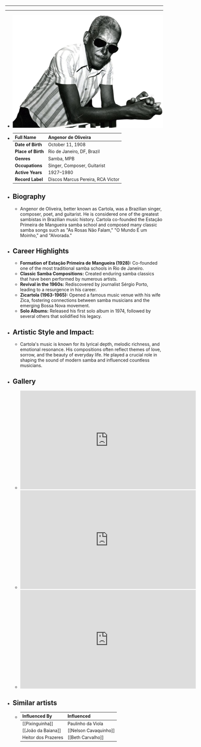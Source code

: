 ---
---

- ---
  ---
- ![cartola.png](../assets/cartola_1717739148861_0.png)
- | **Full Name**     | Angenor de Oliveira                 |
  |-------------------|------------------------------------|
  | **Date of Birth** | October 11, 1908                   |
  | **Place of Birth**| Rio de Janeiro, DF, Brazil         |
  | **Genres**        | Samba, MPB                         |
  | **Occupations**   | Singer, Composer, Guitarist        |
  | **Active Years**  | 1927–1980                          |
  | **Record Label**  | Discos Marcus Pereira, RCA Victor  |
- ## **Biography**
	- Angenor de Oliveira, better known as Cartola, was a Brazilian singer, composer, poet, and guitarist. He is considered one of the greatest sambistas in Brazilian music history. Cartola co-founded the Estação Primeira de Mangueira samba school and composed many classic samba songs such as "As Rosas Não Falam," "O Mundo É um Moinho," and "Alvorada."
- ## **Career Highlights**
	- **Formation of Estação Primeira de Mangueira (1928):** Co-founded one of the most traditional samba schools in Rio de Janeiro.
	- **Classic Samba Compositions:** Created enduring samba classics that have been performed by numerous artists.
	- **Revival in the 1960s:** Rediscovered by journalist Sérgio Porto, leading to a resurgence in his career.
	- **Zicartola (1963-1965):** Opened a famous music venue with his wife Zica, fostering connections between samba musicians and the emerging Bossa Nova movement.
	- **Solo Albums:** Released his first solo album in 1974, followed by several others that solidified his legacy.
- ## **Artistic Style and Impact:**
	- Cartola's music is known for its lyrical depth, melodic richness, and emotional resonance. His compositions often reflect themes of love, sorrow, and the beauty of everyday life. He played a crucial role in shaping the sound of modern samba and influenced countless musicians.
- ## **Gallery**
	- <iframe width="560" height="315" src="https://www.youtube.com/embed/56mu8KSUYqk?si=qwNIRhFR5WM2FYW_" title="YouTube video player" frameborder="0" allow="accelerometer; autoplay; clipboard-write; encrypted-media; gyroscope; picture-in-picture; web-share" referrerpolicy="strict-origin-when-cross-origin" allowfullscreen></iframe>
	- <iframe width="560" height="315" src="https://www.youtube.com/embed/Hr0sLy1LS7c?si=Uu1i_oXP5uql_JXd" title="YouTube video player" frameborder="0" allow="accelerometer; autoplay; clipboard-write; encrypted-media; gyroscope; picture-in-picture; web-share" referrerpolicy="strict-origin-when-cross-origin" allowfullscreen></iframe>
	- <iframe width="560" height="315" src="https://www.youtube.com/embed/dB6mPGLj2J8?si=88akSCxFASpcW4vD" title="YouTube video player" frameborder="0" allow="accelerometer; autoplay; clipboard-write; encrypted-media; gyroscope; picture-in-picture; web-share" referrerpolicy="strict-origin-when-cross-origin" allowfullscreen></iframe>
- ## Similar artists
	- | Influenced By             | Influenced           |
	  |---------------------------|----------------------|
	  | [[Pixinguinha]]           | Paulinho da Viola    |
	  | [[João da Baiana]]        | [[Nelson Cavaquinho]]    |
	  | Heitor dos Prazeres   | [[Beth Carvalho]]        |
